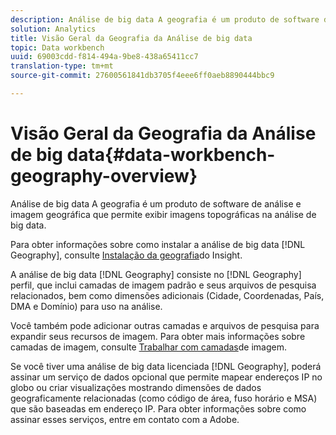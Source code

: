 ```yaml
---
description: Análise de big data A geografia é um produto de software de análise e imagem geográfica que permite exibir imagens topográficas na análise de big data.
solution: Analytics
title: Visão Geral da Geografia da Análise de big data
topic: Data workbench
uuid: 69003cdd-f814-494a-9be8-438a65411cc7
translation-type: tm+mt
source-git-commit: 27600561841db3705f4eee6ff0aeb8890444bbc9

---
```



# Visão Geral da Geografia da Análise de big data{#data-workbench-geography-overview}

Análise de big data A geografia é um produto de software de análise e imagem geográfica que permite exibir imagens topográficas na análise de big data.

Para obter informações sobre como instalar a análise de big data [!DNL Geography], consulte [Instalação da geografia](../../home/c-geo-oview/c-inst-geo/c-inst-geo.md)do Insight.

A análise de big data [!DNL Geography] consiste no [!DNL Geography] perfil, que inclui camadas de imagem padrão e seus arquivos de pesquisa relacionados, bem como dimensões adicionais (Cidade, Coordenadas, País, DMA e Domínio) para uso na análise.

Você também pode adicionar outras camadas e arquivos de pesquisa para expandir seus recursos de imagem. Para obter mais informações sobre camadas de imagem, consulte [Trabalhar com camadas](https://docs.adobe.com/content/help/en/data-workbench/using/client/imagery-layers/c-ustd-img-layers.html)de imagem.

Se você tiver uma análise de big data licenciada [!DNL Geography], poderá assinar um serviço de dados opcional que permite mapear endereços IP no globo ou criar visualizações mostrando dimensões de dados geograficamente relacionadas (como código de área, fuso horário e MSA) que são baseadas em endereço IP. Para obter informações sobre como assinar esses serviços, entre em contato com a Adobe.

